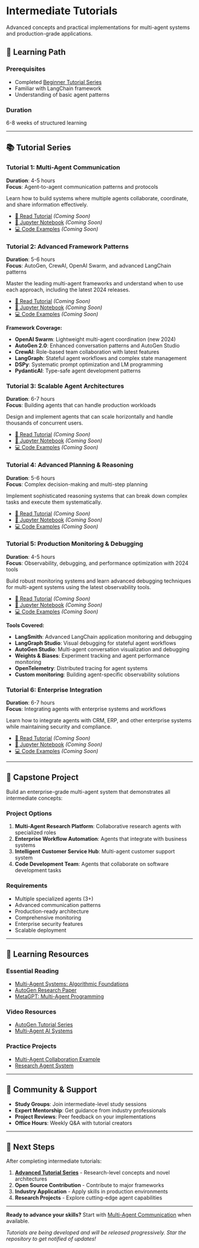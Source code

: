 # Intermediate Tutorials

Advanced concepts and practical implementations for multi-agent systems and production-grade applications.

## 🎯 Learning Path

### Prerequisites
- Completed [Beginner Tutorial Series](../beginner/)
- Familiar with LangChain framework
- Understanding of basic agent patterns

### Duration
6-8 weeks of structured learning

---

## 📚 Tutorial Series

### Tutorial 1: Multi-Agent Communication
**Duration**: 4-5 hours  
**Focus**: Agent-to-agent communication patterns and protocols

Learn how to build systems where multiple agents collaborate, coordinate, and share information effectively.

- [📖 Read Tutorial](./01-multi-agent-communication/) *(Coming Soon)*
- [📓 Jupyter Notebook](./01-multi-agent-communication/tutorial.ipynb) *(Coming Soon)*
- [💻 Code Examples](./01-multi-agent-communication/examples/) *(Coming Soon)*

### Tutorial 2: Advanced Framework Patterns
**Duration**: 5-6 hours  
**Focus**: AutoGen, CrewAI, OpenAI Swarm, and advanced LangChain patterns

Master the leading multi-agent frameworks and understand when to use each approach, including the latest 2024 releases.

- [📖 Read Tutorial](./02-advanced-frameworks/) *(Coming Soon)*
- [📓 Jupyter Notebook](./02-advanced-frameworks/tutorial.ipynb) *(Coming Soon)*
- [💻 Code Examples](./02-advanced-frameworks/examples/) *(Coming Soon)*

**Framework Coverage:**
- **OpenAI Swarm**: Lightweight multi-agent coordination (new 2024)
- **AutoGen 2.0**: Enhanced conversation patterns and AutoGen Studio
- **CrewAI**: Role-based team collaboration with latest features
- **LangGraph**: Stateful agent workflows and complex state management
- **DSPy**: Systematic prompt optimization and LM programming
- **PydanticAI**: Type-safe agent development patterns

### Tutorial 3: Scalable Agent Architectures
**Duration**: 6-7 hours  
**Focus**: Building agents that can handle production workloads

Design and implement agents that can scale horizontally and handle thousands of concurrent users.

- [📖 Read Tutorial](./03-scalable-architectures/) *(Coming Soon)*
- [📓 Jupyter Notebook](./03-scalable-architectures/tutorial.ipynb) *(Coming Soon)*
- [💻 Code Examples](./03-scalable-architectures/examples/) *(Coming Soon)*

### Tutorial 4: Advanced Planning & Reasoning
**Duration**: 5-6 hours  
**Focus**: Complex decision-making and multi-step planning

Implement sophisticated reasoning systems that can break down complex tasks and execute them systematically.

- [📖 Read Tutorial](./04-planning-reasoning/) *(Coming Soon)*
- [📓 Jupyter Notebook](./04-planning-reasoning/tutorial.ipynb) *(Coming Soon)*
- [💻 Code Examples](./04-planning-reasoning/examples/) *(Coming Soon)*

### Tutorial 5: Production Monitoring & Debugging
**Duration**: 4-5 hours  
**Focus**: Observability, debugging, and performance optimization with 2024 tools

Build robust monitoring systems and learn advanced debugging techniques for multi-agent systems using the latest observability tools.

- [📖 Read Tutorial](./05-monitoring-debugging/) *(Coming Soon)*
- [📓 Jupyter Notebook](./05-monitoring-debugging/tutorial.ipynb) *(Coming Soon)*
- [💻 Code Examples](./05-monitoring-debugging/examples/) *(Coming Soon)*

**Tools Covered:**
- **LangSmith**: Advanced LangChain application monitoring and debugging
- **LangGraph Studio**: Visual debugging for stateful agent workflows
- **AutoGen Studio**: Multi-agent conversation visualization and debugging
- **Weights & Biases**: Experiment tracking and agent performance monitoring
- **OpenTelemetry**: Distributed tracing for agent systems
- **Custom monitoring**: Building agent-specific observability solutions

### Tutorial 6: Enterprise Integration
**Duration**: 6-7 hours  
**Focus**: Integrating agents with enterprise systems and workflows

Learn how to integrate agents with CRM, ERP, and other enterprise systems while maintaining security and compliance.

- [📖 Read Tutorial](./06-enterprise-integration/) *(Coming Soon)*
- [📓 Jupyter Notebook](./06-enterprise-integration/tutorial.ipynb) *(Coming Soon)*
- [💻 Code Examples](./06-enterprise-integration/examples/) *(Coming Soon)*

---

## 🚀 Capstone Project

Build an enterprise-grade multi-agent system that demonstrates all intermediate concepts:

### Project Options
1. **Multi-Agent Research Platform**: Collaborative research agents with specialized roles
2. **Enterprise Workflow Automation**: Agents that integrate with business systems
3. **Intelligent Customer Service Hub**: Multi-agent customer support system
4. **Code Development Team**: Agents that collaborate on software development tasks

### Requirements
- Multiple specialized agents (3+)
- Advanced communication patterns
- Production-ready architecture
- Comprehensive monitoring
- Enterprise security features
- Scalable deployment

---

## 📖 Learning Resources

### Essential Reading
- [Multi-Agent Systems: Algorithmic Foundations](https://www.amazon.com/Multi-Agent-Systems-Algorithmic-Game-Theoretic-Foundations/dp/0521899435)
- [AutoGen Research Paper](https://arxiv.org/abs/2308.08155)
- [MetaGPT: Multi-Agent Programming](https://arxiv.org/abs/2308.00352)

### Video Resources
- [AutoGen Tutorial Series](https://www.youtube.com/@MicrosoftDeveloper)
- [Multi-Agent AI Systems](https://www.youtube.com/playlist?list=PLfaIDFEXuae2LXbO1_PKyVJiQ23ZztA0x)

### Practice Projects
- [Multi-Agent Collaboration Example](../../examples/multi-agent-collab/)
- [Research Agent System](../../examples/research-agent/)

---

## 🤝 Community & Support

- **Study Groups**: Join intermediate-level study sessions
- **Expert Mentorship**: Get guidance from industry professionals
- **Project Reviews**: Peer feedback on your implementations
- **Office Hours**: Weekly Q&A with tutorial creators

---

## 🎯 Next Steps

After completing intermediate tutorials:
1. **[Advanced Tutorial Series](../advanced/)** - Research-level concepts and novel architectures
2. **Open Source Contribution** - Contribute to major frameworks
3. **Industry Application** - Apply skills in production environments
4. **Research Projects** - Explore cutting-edge agent capabilities

---

**Ready to advance your skills?** Start with [Multi-Agent Communication](./01-multi-agent-communication/) when available.

*Tutorials are being developed and will be released progressively. Star the repository to get notified of updates!*